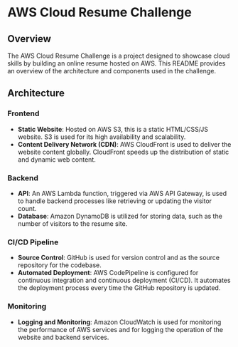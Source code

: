 # AWS Cloud Resume Challenge

## Overview
The AWS Cloud Resume Challenge is a project designed to showcase cloud skills by building an online resume hosted on AWS. This README provides an overview of the architecture and components used in the challenge.

## Architecture

### Frontend
- **Static Website**: Hosted on AWS S3, this is a static HTML/CSS/JS website. S3 is used for its high availability and scalability.
- **Content Delivery Network (CDN)**: AWS CloudFront is used to deliver the website content globally. CloudFront speeds up the distribution of static and dynamic web content.

### Backend
- **API**: An AWS Lambda function, triggered via AWS API Gateway, is used to handle backend processes like retrieving or updating the visitor count.
- **Database**: Amazon DynamoDB is utilized for storing data, such as the number of visitors to the resume site.

### CI/CD Pipeline
- **Source Control**: GitHub is used for version control and as the source repository for the codebase.
- **Automated Deployment**: AWS CodePipeline is configured for continuous integration and continuous deployment (CI/CD). It automates the deployment process every time the GitHub repository is updated.

### Monitoring
- **Logging and Monitoring**: Amazon CloudWatch is used for monitoring the performance of AWS services and for logging the operation of the website and backend services.
